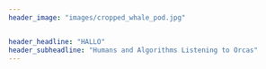 ```yaml
---
header_image: "images/cropped_whale_pod.jpg"


header_headline: "HALLO"
header_subheadline: "Humans and Algorithms Listening to Orcas"
---
```

